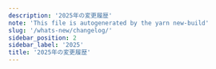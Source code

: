 ```yaml
---
description: '2025年の変更履歴'
note: 'This file is autogenerated by the yarn new-build'
slug: '/whats-new/changelog/'
sidebar_position: 2
sidebar_label: '2025'
title: '2025年の変更履歴'
---
```




<Content/>
